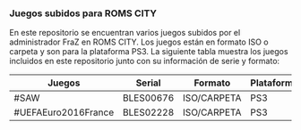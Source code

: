 ### Juegos subidos para ROMS CITY

En este repositorio se encuentran varios juegos subidos por el administrador FraZ en ROMS CITY. Los juegos están en formato ISO o carpeta y son para la plataforma PS3. La siguiente tabla muestra los juegos incluidos en este repositorio junto con su información de serie y formato:


| Juegos                         | Serial       | Formato         | Plataforma |
|---------------------------------|--------------|----------------|------------|
| #SAW                            | BLES00676    | ISO/CARPETA    | PS3        |
| #UEFAEuro2016France             | BLES02228    | ISO/CARPETA    | PS3        |


